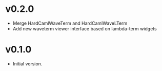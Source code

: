 # v0.2.0

* Merge HardCamlWaveTerm and HardCamlWaveLTerm
* Add new waveterm viewer interface based on lambda-term widgets

# v0.1.0

* Initial version.  
